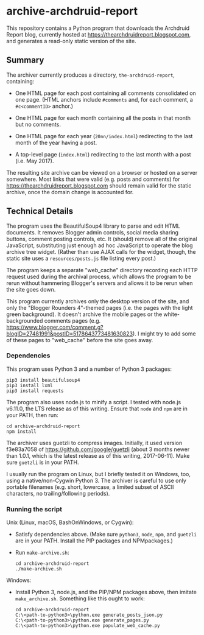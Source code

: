 # archive-archdruid-report

This repository contains a Python program that downloads the Archdruid Report
blog, currently hosted at https://thearchdruidreport.blogspot.com, and
generates a read-only static version of the site.

## Summary

The archiver currently produces a directory, `the-archdruid-report`,
containing:

 - One HTML page for each post containing all comments consolidated on
   one page.  (HTML anchors include `#comments` and, for each comment, a
   `#c<commentID>` anchor.)

 - One HTML page for each month containing all the posts in that month but
   no comments.

 - One HTML page for each year (`20nn/index.html`) redirecting to the last
   month of the year having a post.

 - A top-level page (`index.html`) redirecting to the last month with a post
   (i.e. May 2017).

The resulting site archive can be viewed on a browser or hosted on a server
somewhere.  Most links that were valid (e.g. posts and comments) for
https://thearchdruidreport.blogspot.com should remain valid for the static
archive, once the domain change is accounted for.

## Technical Details

The program uses the BeautifulSoup4 library to parse and edit HTML documents.
It removes Blogger admin controls, social media sharing buttons, comment
posting controls, etc.  It (should) remove all of the original JavaScript,
substituting just enough ad hoc JavaScript to operate the blog archive tree
widget.  (Rather than use AJAX calls for the widget, though, the static site
uses a `resources/posts.js` file listing every post.)

The program keeps a separate "web_cache" directory recording each HTTP
request used during the archival process, which allows the program to be rerun
without hammering Blogger's servers and allows it to be rerun when the site
goes down.

This program currently archives only the desktop version of the site, and only
the "Blogger Rounders 4"-themed pages (i.e. the pages with the light green
background).  It doesn't archive the mobile pages or the white-backgrounded
comments pages (e.g. https://www.blogger.com/comment.g?blogID=27481991&postID=5178643773481630823).
I might try to add some of these pages to "web_cache" before the site goes
away.

### Dependencies

This program uses Python 3 and a number of Python 3 packages:
```
pip3 install beautifulsoup4
pip3 install lxml
pip3 install requests
```

The program also uses node.js to minify a script.  I tested with
node.js v6.11.0, the LTS release as of this writing.  Ensure that `node` and
`npm` are in your PATH, then run:

```
cd archive-archdruid-report
npm install
```

The archiver uses guetzli to compress images.  Initially, it used
version f3e83a7058 of https://github.com/google/guetzli (about 3 months newer
than 1.0.1, which is the latest release as of this writing, 2017-06-11).  Make
sure `guetzli` is in your PATH.

I usually run the program on Linux, but I briefly tested it on Windows, too,
using a native/non-Cygwin Python 3.  The archiver is careful to use only
portable filenames (e.g. short, lowercase, a limited subset of ASCII
characters, no trailing/following periods).

### Running the script

Unix (Linux, macOS, BashOnWindows, or Cygwin):

 * Satisfy dependencies above.  (Make sure `python3`, `node`, `npm`, and
   `guetzli` are in your PATH.  Install the PIP packages and NPMpackages.)

 * Run `make-archive.sh`:

   ```
   cd archive-archdruid-report
   ./make-archive.sh
   ```

Windows:

 * Install Python 3, node.js, and the PIP/NPM packages above, then imitate
   `make_archive.sh`.  Something like this ought to work:

   ```
   cd archive-archdruid-report
   C:\<path-to-python3>\python.exe generate_posts_json.py
   C:\<path-to-python3>\python.exe generate_pages.py
   C:\<path-to-python3>\python.exe populate_web_cache.py
   ```
